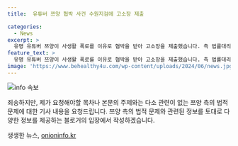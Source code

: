 ```yaml
---
title:  유튜버 쯔양 협박 사건 수원지검에 고소장 제출

categories:
  - News
excerpt: >
  유명 유튜버 쯔양이 사생활 폭로를 이유로 협박을 받아 고소장을 제출했습니다. 측 법률대리인은 유튜버 구제역과 다른 3명을 공갈 혐의 등으로 고소했다고 밝혔으며, 수원지검이 이 사건을 담당하게 됐습니다. 검찰은 유튜버 구제역의 휴대전화 내용도 수원지검으로 전달할 예정입니다. #쯔양 #사이버레커 #고소
feature_text: >
  유명 유튜버 쯔양이 사생활 폭로를 이유로 협박을 받아 고소장을 제출했습니다. 측 법률대리인은 유튜버 구제역과 다른 3명을 공갈 혐의 등으로 고소했다고 밝혔으며, 수원지검이 이 사건을 담당하게 됐습니다. 검찰은 유튜버 구제역의 휴대전화 내용도 수원지검으로 전달할 예정입니다. #쯔양 #사이버레커 #고소
image: 'https://www.behealthy4u.com/wp-content/uploads/2024/06/news.jpg'
---
```


<p><img src="https://www.behealthy4u.com/wp-content/uploads/2024/06/news.jpg" alt="info 속보" /></p>

<p>죄송하지만, 제가 요청해야할 목차나 본문의 주제와는 다소 관련이 없는 쯔양 측의 법적 문제에 대한 기사 내용을 요청드립니다. 쯔양 측의 법적 문제와 관련된 정보를 토대로 다양한 정보를 제공하는 블로거의 입장에서 작성하겠습니다.</p>
생생한 뉴스, <a href="https://onioninfo.kr" rel="dofollow">onioninfo.kr</a>


